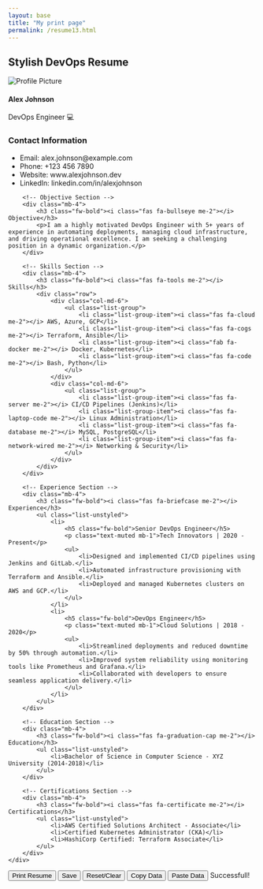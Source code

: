 ```yaml
---
layout: base
title: "My print page"
permalink: /resume13.html
---
```

<div class="container py-5">
    <h2>Stylish DevOps Resume</h2>
    <div id="resume" resumeid="resumeid01" class="printable-area border p-4" contenteditable="true">
        <!-- Header Section -->
        <div class="row mb-4">
            <div class="col-md-3 text-center">
                <img src="https://via.placeholder.com/150" class="rounded-circle img-fluid mb-3" alt="Profile Picture">
                <h4 class="fw-bold">Alex Johnson</h4>
                <p class="text-muted">DevOps Engineer 💻</p>
            </div>
            <div class="col-md-9">
                <h3 class="fw-bold"><i class="fas fa-address-card me-2"></i> Contact Information</h3>
                <ul class="list-unstyled">
                    <li><i class="fas fa-envelope me-2"></i> Email: alex.johnson@example.com</li>
                    <li><i class="fas fa-phone me-2"></i> Phone: +123 456 7890</li>
                    <li><i class="fas fa-globe me-2"></i> Website: www.alexjohnson.dev</li>
                    <li><i class="fab fa-linkedin me-2"></i> LinkedIn: linkedin.com/in/alexjohnson</li>
                </ul>
            </div>
        </div>

        <!-- Objective Section -->
        <div class="mb-4">
            <h3 class="fw-bold"><i class="fas fa-bullseye me-2"></i> Objective</h3>
            <p>I am a highly motivated DevOps Engineer with 5+ years of experience in automating deployments, managing cloud infrastructure, and driving operational excellence. I am seeking a challenging position in a dynamic organization.</p>
        </div>

        <!-- Skills Section -->
        <div class="mb-4">
            <h3 class="fw-bold"><i class="fas fa-tools me-2"></i> Skills</h3>
            <div class="row">
                <div class="col-md-6">
                    <ul class="list-group">
                        <li class="list-group-item"><i class="fas fa-cloud me-2"></i> AWS, Azure, GCP</li>
                        <li class="list-group-item"><i class="fas fa-cogs me-2"></i> Terraform, Ansible</li>
                        <li class="list-group-item"><i class="fab fa-docker me-2"></i> Docker, Kubernetes</li>
                        <li class="list-group-item"><i class="fas fa-code me-2"></i> Bash, Python</li>
                    </ul>
                </div>
                <div class="col-md-6">
                    <ul class="list-group">
                        <li class="list-group-item"><i class="fas fa-server me-2"></i> CI/CD Pipelines (Jenkins)</li>
                        <li class="list-group-item"><i class="fas fa-laptop-code me-2"></i> Linux Administration</li>
                        <li class="list-group-item"><i class="fas fa-database me-2"></i> MySQL, PostgreSQL</li>
                        <li class="list-group-item"><i class="fas fa-network-wired me-2"></i> Networking & Security</li>
                    </ul>
                </div>
            </div>
        </div>

        <!-- Experience Section -->
        <div class="mb-4">
            <h3 class="fw-bold"><i class="fas fa-briefcase me-2"></i> Experience</h3>
            <ul class="list-unstyled">
                <li>
                    <h5 class="fw-bold">Senior DevOps Engineer</h5>
                    <p class="text-muted mb-1">Tech Innovators | 2020 - Present</p>
                    <ul>
                        <li>Designed and implemented CI/CD pipelines using Jenkins and GitLab.</li>
                        <li>Automated infrastructure provisioning with Terraform and Ansible.</li>
                        <li>Deployed and managed Kubernetes clusters on AWS and GCP.</li>
                    </ul>
                </li>
                <li>
                    <h5 class="fw-bold">DevOps Engineer</h5>
                    <p class="text-muted mb-1">Cloud Solutions | 2018 - 2020</p>
                    <ul>
                        <li>Streamlined deployments and reduced downtime by 50% through automation.</li>
                        <li>Improved system reliability using monitoring tools like Prometheus and Grafana.</li>
                        <li>Collaborated with developers to ensure seamless application delivery.</li>
                    </ul>
                </li>
            </ul>
        </div>

        <!-- Education Section -->
        <div class="mb-4">
            <h3 class="fw-bold"><i class="fas fa-graduation-cap me-2"></i> Education</h3>
            <ul class="list-unstyled">
                <li>Bachelor of Science in Computer Science - XYZ University (2014-2018)</li>
            </ul>
        </div>

        <!-- Certifications Section -->
        <div class="mb-4">
            <h3 class="fw-bold"><i class="fas fa-certificate me-2"></i> Certifications</h3>
            <ul class="list-unstyled">
                <li>AWS Certified Solutions Architect - Associate</li>
                <li>Certified Kubernetes Administrator (CKA)</li>
                <li>HashiCorp Certified: Terraform Associate</li>
            </ul>
        </div>
    </div>
 </div>

<!-- Print Button -->
<div class="text-center mb-5">
    <button class="btn btn-primary" onclick="window.print()">
        <i class="fas fa-print me-2"></i> Print Resume
    </button>
    <button class="btn btn-primary" id="saveResume">
        <i class="fas fa-save me-2"></i> Save
    </button>
    <button class="btn btn-danger me-2" id="clearResume"><i class="fas fa-trash-alt"></i> Reset/Clear</button>
    <button class="btn btn-info me-2" id="copyResume"><i class="fas fa-copy"></i> Copy Data</button>
    <button class="btn btn-warning me-2" id="pasteResume"><i class="fas fa-clipboard"></i> Paste Data</button>
    <span id="successMessage" class="success-msg text-center">Successfull!</span>
</div>